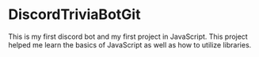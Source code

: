 # DiscordTriviaBotGit
This is my first discord bot and my first project in JavaScript.
This project helped me learn the basics of JavaScript as well as how to utilize libraries.
